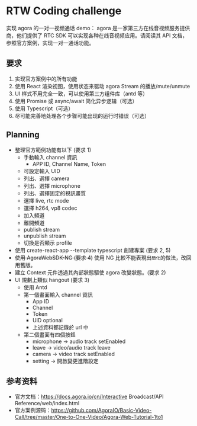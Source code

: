 # RTW Coding challenge

实现 agora 的一对一视频通话 demo： agora 是一家第三方在线音视频服务提供商，他们提供了 RTC SDK 可以实现各种在线音视频应用。请阅读其 API 文档，参照官方案例，实现一对一通话功能。

## 要求

1. 实现官方案例中的所有功能
2. 使用 React 渲染视图，使用状态来驱动 agora Stream 的播放/mute/unmute
3. UI 样式不用完全一致，可以使用第三方组件库（antd 等）
4. 使用 Promise 或 async/await 简化异步逻辑（可选）
5. 使用 Typescript（可选）
6. 尽可能完善地处理各个步骤可能出现的运行时错误（可选）

## Planning

* 整理官方範例功能有以下 (要求 1)
  * 手動輸入 channel 資訊
    * APP ID, Channel Name, Token
  * 可設定輸入 UID
  * 列出、選擇 camera
  * 列出、選擇 microphone
  * 列出、選擇固定的視訊畫質
  * 選擇 live, rtc mode
  * 選擇 h264, vp8 codec
  * 加入頻道
  * 離開頻道
  * publish stream
  * unpublish stream
  * 切換是否顯示 profile
* 使用 create-react-app --template typescript 創建專案 (要求 2, 5)
* ~~使用 AgoraWebSDK-NG (要求 4)~~ 使用 NG 比較不能表現出`簡化`的做法，改回用舊版。
* 建立 Context 元件透過其內部狀態驅使 agora 改變狀態。(要求 2)
* UI 規劃上類似 hangout (要求 3)
  * 使用 Antd
  * 第一個畫面輸入 channel 資訊
    * App ID
    * Channel
    * Token
    * UID optional
    * 上述資料都記錄於 url 中
  * 第二個畫面有四個按鈕
    * microphone -> audio track setEnabled
    * leave -> video/audio track leave
    * camera -> video track setEnabled
    * setting -> 開啟變更進階設定

## 参考资料

* 官方文档：https://docs.agora.io/cn/Interactive Broadcast/API Reference/web/index.html
* 官方案例源码：https://github.com/AgoraIO/Basic-Video-Call/tree/master/One-to-One-Video/Agora-Web-Tutorial-1to1

